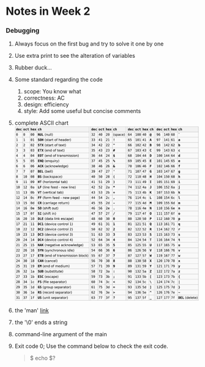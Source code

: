 # Notes in Week 2
### Debugging 
1.  Always focus on the first bug and try to solve it one by one
2.  Use extra print to see the alteration of variables
3.  Rubber duck...
4.  Some standard regarding the code
    1.  scope: You know what
    2.  correctness: AC
    3.  design: efficiency
    4.  style: Add some useful but concise comments

5.  complete ASCII chart
![Complete ASCII chart](https://github.com/chendddong/OSSU/blob/master/Harvard_CS50_Intro/Week%202/ASCII.png)
6.  the 'man' [link](https://reference.cs50.net/)
7.  the '\0' ends a string 
8.  command-line argument of the main
9.  Exit code 0; Use the command below to check the exit code. 
    >$ echo $? 
    
